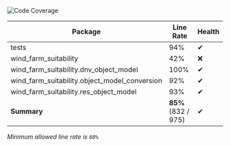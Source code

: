 ![Code Coverage](https://img.shields.io/badge/Code%20Coverage-86%25-success?style=flat)

Package | Line Rate | Health
-------- | --------- | ------
tests | 94% | ✔
wind_farm_suitability | 42% | ❌
wind_farm_suitability.dnv_object_model | 100% | ✔
wind_farm_suitability.object_model_conversion | 92% | ✔
wind_farm_suitability.res_object_model | 93% | ✔
**Summary** | **85%** (832 / 975) | ✔

_Minimum allowed line rate is `60%`_
